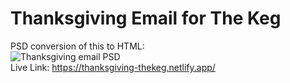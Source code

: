 # Thanksgiving Email for The Keg
PSD conversion of this to HTML:  
![Thanksgiving email PSD](https://user-images.githubusercontent.com/91764847/153258901-1a94ff58-6ca1-43b3-bcc8-2d07cf446a59.jpg)  
Live Link: https://thanksgiving-thekeg.netlify.app/
